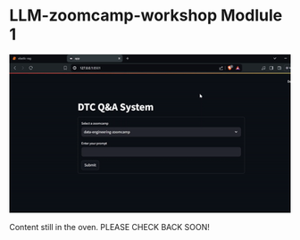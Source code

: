 # LLM-zoomcamp-workshop Modlule 1

![LLM Gif Image](Media/LLM_image.gif)


Content still in the oven. PLEASE CHECK BACK SOON!

